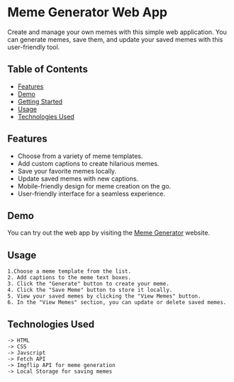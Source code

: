 # Meme Generator Web App

Create and manage your own memes with this simple web application. You can generate memes, save them, and update your saved memes with this user-friendly tool.

## Table of Contents

- [Features](#features)
- [Demo](#demo)
- [Getting Started](#getting-started)
- [Usage](#usage)
- [Technologies Used](#technologies-used)

## Features

- Choose from a variety of meme templates.
- Add custom captions to create hilarious memes.
- Save your favorite memes locally.
- Update saved memes with new captions.
- Mobile-friendly design for meme creation on the go.
- User-friendly interface for a seamless experience.

## Demo

You can try out the web app by visiting the [Meme Generator](https://lucky-twilight-37a621.netlify.app) website.

## Usage

    1.Choose a meme template from the list.
    2. Add captions to the meme text boxes.
    3. Click the "Generate" button to create your meme.
    4. Click the "Save Meme" button to store it locally.
    5. View your saved memes by clicking the "View Memes" button.
    6. In the "View Memes" section, you can update or delete saved memes.

## Technologies Used

    -> HTML
    -> CSS
    -> Javscript
    -> Fetch API
    -> Imgflip API for meme generation
    -> Local Storage for saving memes


